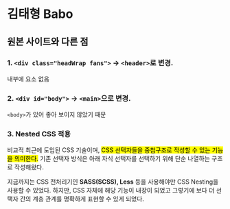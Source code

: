 # 김태형 Babo

## 원본 사이트와 다른 점

### 1. `<div class="headWrap fans">` &rightarrow; `<header>`로 변경. 
<p>내부에 요소 없음</p>

### 2. `<div id="body">` &rightarrow; `<main>`으로 변경. 
<p><code>&lt;body&gt;</code>가 있어 좋아 보이지 않았기 때문</p>

### 3. Nested CSS 적용
<p>비교적 최근에 도입된 CSS 기술이며, <mark>CSS 선택자들을 중첩구조로 작성할 수 있는 기능을 의미한다.</mark> 기존 선택자 방식은 아래 자식 선택자를 선택하기 위해 단순 나열하는 구조로 작성해왔다.</p>
<p>지금까지는 CSS 전처리기인 <b>SASS(SCSS), Less</b> 등을 사용해야만 CSS Nesting을 사용할 수 있었다. 하지만, CSS 자체에 해당 기능이 내장이 되었고 그렇기에 보다 더 선택자 간의 계층 관계를 명확하게 표현할 수 있게 되었다.</p>
